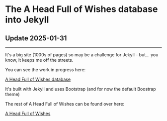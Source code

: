 # The A Head Full of Wishes database into Jekyll


## Update 2025-01-31

--- 

It's a big site (1000s of pages) so may be a challenge for Jekyll - but... you know, it keeps me off the streets.

You can see the work in progress here:

[A Head Full of Wishes database](https://www.fullofwishes.co.uk/database/)

It's built with Jekyll and uses Bootstrap (and for now the default Boostrap theme)

The rest of A Head Full of Wishes can be found over here:

[A Head Full of Wishes](https://www.fullofwishes.co.uk)
